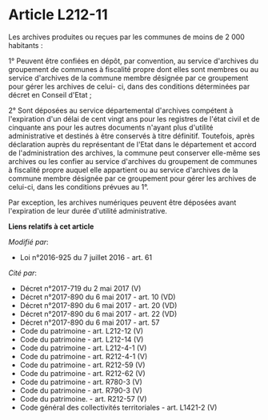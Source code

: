 # Article L212-11

Les archives produites ou reçues par les communes de moins de 2 000 habitants :

1° Peuvent être confiées en dépôt, par convention, au service d'archives du groupement de communes à fiscalité propre dont
elles sont membres ou au service d'archives de la commune membre désignée par ce groupement pour gérer les archives de celui-
ci, dans des conditions déterminées par décret en Conseil d'Etat ;

2° Sont déposées au service départemental d'archives compétent à l'expiration d'un délai de cent vingt ans pour les registres
de l'état civil et de cinquante ans pour les autres documents n'ayant plus d'utilité administrative et destinés à être
conservés à titre définitif. Toutefois, après déclaration auprès du représentant de l'Etat dans le département et accord de
l'administration des archives, la commune peut conserver elle-même ses archives ou les confier au service d'archives du
groupement de communes à fiscalité propre auquel elle appartient ou au service d'archives de la commune membre désignée par
ce groupement pour gérer les archives de celui-ci, dans les conditions prévues au 1°.

Par exception, les archives numériques peuvent être déposées avant l'expiration de leur durée d'utilité administrative.

**Liens relatifs à cet article**

_Modifié par_:

  - Loi n°2016-925 du 7 juillet 2016 - art. 61

_Cité par_:

  - Décret n°2017-719 du 2 mai 2017 (V)
  - Décret n°2017-890 du 6 mai 2017 - art. 10 (VD)
  - Décret n°2017-890 du 6 mai 2017 - art. 20 (VD)
  - Décret n°2017-890 du 6 mai 2017 - art. 22 (VD)
  - Décret n°2017-890 du 6 mai 2017 - art. 57
  - Code du patrimoine - art. L212-12 (V)
  - Code du patrimoine - art. L212-14 (V)
  - Code du patrimoine - art. L212-4-1 (V)
  - Code du patrimoine - art. R212-4-1 (V)
  - Code du patrimoine - art. R212-59 (V)
  - Code du patrimoine - art. R212-62 (V)
  - Code du patrimoine - art. R780-3 (V)
  - Code du patrimoine - art. R790-3 (V)
  - Code du patrimoine. - art. R212-57 (V)
  - Code général des collectivités territoriales - art. L1421-2 (V)
